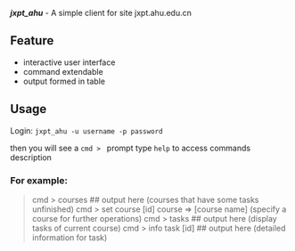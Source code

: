 ***jxpt_ahu*** - A simple client for site jxpt.ahu.edu.cn

## Feature

* interactive user interface
* command extendable
* output formed in table

## Usage

Login: `jxpt_ahu -u username -p password`

then you will see a  `cmd > `  prompt
type `help` to access commands description

### For example:

>cmd \> courses
\#\# output here (courses that have some tasks unfinished)
>cmd \> set course [id]
course => [course name] (specify a course for further operations)
>cmd \> tasks
\#\# output here (display tasks of current course)
>cmd \> info task [id]
\#\# output here (detailed information for task)
